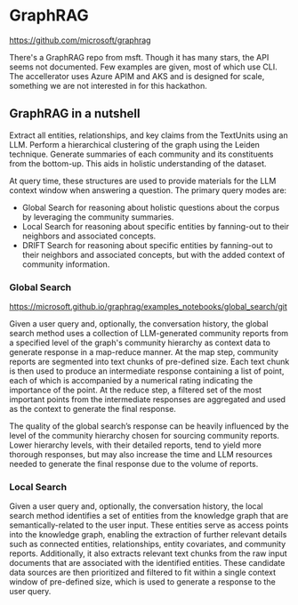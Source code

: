 # GraphRAG

https://github.com/microsoft/graphrag

There's a GraphRAG repo from msft. 
Though it has many stars, the API seems not documented. 
Few examples are given, most of which use CLI. 
The accellerator uses Azure APIM and AKS and is designed for scale, something we are not interested in for this hackathon.

## GraphRAG in a nutshell

Extract all entities, relationships, and key claims from the TextUnits using an LLM.
Perform a hierarchical clustering of the graph using the Leiden technique. 
Generate summaries of each community and its constituents from the bottom-up. 
This aids in holistic understanding of the dataset.

At query time, these structures are used to provide materials for the LLM context window when answering a question. The primary query modes are:
- Global Search for reasoning about holistic questions about the corpus by leveraging the community summaries.
- Local Search for reasoning about specific entities by fanning-out to their neighbors and associated concepts.
- DRIFT Search for reasoning about specific entities by fanning-out to their neighbors and associated concepts, but with the added context of community information.

### Global Search

https://microsoft.github.io/graphrag/examples_notebooks/global_search/git 

Given a user query and, optionally, the conversation history, the global search method uses a collection of LLM-generated community reports from a specified level of the graph's community hierarchy as context data to generate response in a map-reduce manner. At the map step, community reports are segmented into text chunks of pre-defined size. Each text chunk is then used to produce an intermediate response containing a list of point, each of which is accompanied by a numerical rating indicating the importance of the point. At the reduce step, a filtered set of the most important points from the intermediate responses are aggregated and used as the context to generate the final response.

The quality of the global search’s response can be heavily influenced by the level of the community hierarchy chosen for sourcing community reports. Lower hierarchy levels, with their detailed reports, tend to yield more thorough responses, but may also increase the time and LLM resources needed to generate the final response due to the volume of reports.

### Local Search

Given a user query and, optionally, the conversation history, the local search method identifies a set of entities from the knowledge graph that are semantically-related to the user input. These entities serve as access points into the knowledge graph, enabling the extraction of further relevant details such as connected entities, relationships, entity covariates, and community reports. Additionally, it also extracts relevant text chunks from the raw input documents that are associated with the identified entities. These candidate data sources are then prioritized and filtered to fit within a single context window of pre-defined size, which is used to generate a response to the user query.
